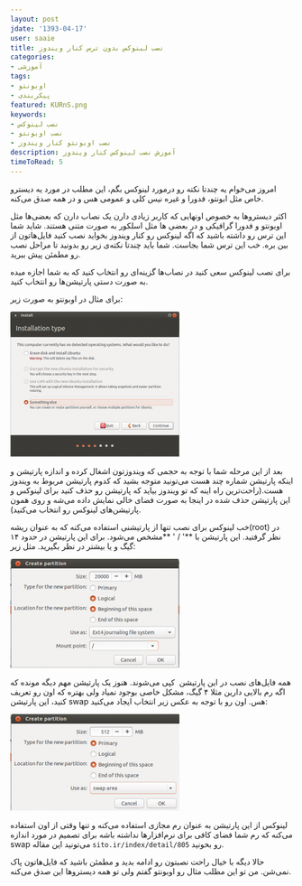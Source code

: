 ```yaml
---
layout: post
jdate: '1393-04-17'
user: saaie
title: نصب لینوکس بدون ترس کنار ویندوز
categories:
- آموزشی
tags:
- اوبونتو
- پیکربندی
featured: KURnS.png
keywords:
- نصب لینوکس
- نصب اوبونتو
- نصب اوبونتو کنار ویندوز
description: آموزش نصب لینوکس کنار ویندوز
timeToRead: 5
---
```


امروز می‌خوام یه چندتا نکته رو درمورد لینوکس بگم، این مطلب در مورد یه دیسترو خاص مثل ابونتو، فدورا و غیره نیس کلی و عمومی هس و در همه صدق می‌کنه.

اکثر دیستروها به خصوص اونهایی که کاربر زیادی دارن یک نصاب دارن که بعضی‌ها مثل اوبونتو و فدورا گرافیکی و در بعضی ها مثل اسلکور به صورت متنی هستند. شاید شما این ترس رو داشته باشید که اگه لینوکس رو کنار ویندوز بخواید نصب کنید فایل‌هاتون از بین بره. خب این ترس شما بجاست. شما باید چندتا نکته‌ی زیر رو بدونید تا مراحل نصب رو مطمئن پیش ببرید.

برای نصب لینوکس سعی کنید در نصاب‌ها گزینه‌ای رو انتخاب کنید که به شما اجازه میده به صورت دستی پارتیشن‌ها رو انتخاب کنید.

برای مثال در اوبونتو به صورت زیر:

![KURnS](/images/KURnS.png)

بعد از این مرحله شما با توجه به حجمی که ویندوزتون اشغال کرده و اندازه پارتیشن و اینکه پارتیشن شماره چند هست می‌تونید متوجه بشید که کدوم پارتیشن مربوط به ویندوز هست.(راحت‌ترین راه اینه که تو ویندوز بیاید که پارتیشن رو حذف کنید برای لینوکس و این پارتیشن حذف شده در اینجا به صورت فضای خالی نمایش داده می‌شه و روی همون پارتیشن‌های لینوکس رو انتخاب می‌کنید).

خب لینوکس برای نصب تنها از پارتیشنی استفاده می‌کنه که به عنوان ریشه(root) در نظر گرفتید. این پارتیشن با **' / ' **مشخص می‌شود. برای این پارتیشن در حدود ۱۴ گیگ و یا بیشتر در نظر بگیرید. مثل زیر:

![f9AS5](/images/f9AS5-300x193.png)

همه فایل‌های نصب در این پارتیشن  کپی می‌شوند. هنوز یک پارتیشن مهم دیگه مونده که اگه رم بالایی دارین مثلا ۴ گیگ، مشکل خاصی بوجود نمیاد ولی بهتره که اون رو تعریف کنید، این پارتیشن swap هس. اون رو با توجه به عکس زیر انتخاب ایجاد می‌کنید:

![lNmDo](/images/lNmDo-300x171.png)

لینوکس از این پارتیشن به عنوان رم مجازی استفاده می‌کنه و تنها وقتی از اون استفاده می‌کنه که رم شما فضای کافی برای نرم‌افزارها نداشته باشه برای تصمیم در مورد اندازه swap می‌تونید این مقاله `sito.ir/index/detail/805` رو بخونید.

حالا دیگه با خیال راحت نصبتون رو ادامه بدید و مطمئن باشید که فایل‌هاتون پاک نمی‌شن. من تو این مطلب مثال رو اوبونتو گفتم ولی تو همه دیستروها این صدق می‌کنه.